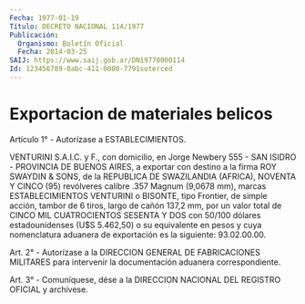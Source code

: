 ```yaml
---
Fecha: 1977-01-19
Título: DECRETO NACIONAL 114/1977
Publicación:
  Organismo: Boletín Oficial
  Fecha: 2014-03-25
SAIJ: https://www.saij.gob.ar/DN19770000114
Id: 123456789-0abc-411-0000-7791soterced
---
```

# Exportacion de materiales belicos

<a id="1"></a>
Artículo 1° - Autorízase a ESTABLECIMIENTOS.

VENTURINI S.A.I.C. y F., con domicilio, en Jorge Newbery 555 - SAN ISIDRO - PROVINCIA DE BUENOS AIRES, a exportar con destino a la firma ROY SWAYDIN & SONS, de la REPUBLICA DE SWAZILANDIA (AFRICA), NOVENTA Y CINCO (95) revólveres calibre .357 Magnum (9,0678 mm), marcas ESTABLECIMIENTOS VENTURINI o BISONTE, tipo Frontier, de simple acción, tambor de 6 tiros, largo de cañón 137,2 mm, por un valor total de CINCO MIL CUATROCIENTOS SESENTA Y DOS con 50/100 dólares estadounidenses (U$S 5.462,50) o su equivalente en pesos y cuya nomenclatura aduanera de exportación es la siguiente: 93.02.00.00.

<a id="2"></a>
Art. 2° - Autorízase a la DIRECCION GENERAL DE FABRICACIONES MILITARES para intervenir la documentación aduanera correspondiente.

<a id="3"></a>
Art. 3° - Comuníquese, dése a la DIRECCION NACIONAL DEL REGISTRO OFICIAL y archívese.